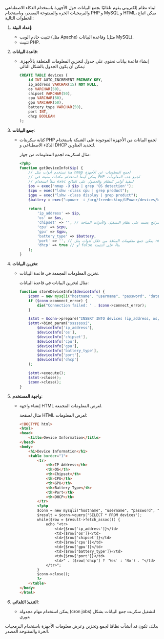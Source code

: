 لبناء نظام إلكتروني يقوم تلقائيًا بجمع البيانات حول الأجهزة باستخدام الذكاء الاصطناعي والبرمجيات الحرة والمفتوحة المصدر، وباستخدام PHP و MySQL و HTML، يمكن اتباع الخطوات التالية:

1. **إعداد البيئة**:
   - تثبيت خادم الويب (مثل Apache) وقاعدة البيانات (مثل MySQL).
   - تثبيت PHP.

2. **قاعدة البيانات**:
   - إنشاء قاعدة بيانات تحتوي على جدول لتخزين المعلومات المتعلقة بالأجهزة. يمكن أن يكون الجدول بالشكل التالي:

     ```sql
     CREATE TABLE devices (
         id INT AUTO_INCREMENT PRIMARY KEY,
         ip_address VARCHAR(15) NOT NULL,
         os VARCHAR(50),
         chipset VARCHAR(50),
         cpu VARCHAR(50),
         gpu VARCHAR(50),
         battery_type VARCHAR(50),
         port INT,
         dhcp BOOLEAN
     );
     ```

3. **جمع البيانات**:
   - كتابة سكربتات PHP لجمع البيانات من الأجهزة الموجودة على الشبكة باستخدام الذكاء الاصطناعي و DHCP لتحديد العناوين.

     مثال لسكربت لجمع المعلومات من جهاز:
     ```php
     <?php
     function getDeviceInfo($ip) {
         // هنا نستخدم أدوات مثل nmap لجمع المعلومات عن الأجهزة
         // يمكن أيضاً استخدام مكتبات معينة في PHP لجمع هذه المعلومات
         // مثلاً استخدام exec لتنفيذ أوامر النظام والحصول على النتائج
         $os = exec("nmap -O $ip | grep 'OS detection'");
         $cpu = exec("lshw -class cpu | grep product");
         $gpu = exec("lshw -class display | grep product");
         $battery = exec("upower -i /org/freedesktop/UPower/devices/battery_BAT0 | grep 'model'");
         
         return [
             'ip_address' => $ip,
             'os' => $os,
             'chipset' => '', // جمع معلومات الشرائح يعتمد على نظام التشغيل والأدوات المتاحة
             'cpu' => $cpu,
             'gpu' => $gpu,
             'battery_type' => $battery,
             'port' => '', // يمكن جمع معلومات المنافذ من خلال أدوات مثل nmap
             'dhcp' => true // أو false بناءً على النتيجة
         ];
     }
     ```

4. **تخزين البيانات**:
   - تخزين المعلومات المجمعة في قاعدة البيانات.

     مثال لتخزين البيانات في قاعدة البيانات:
     ```php
     function storeDeviceInfo($deviceInfo) {
         $conn = new mysqli("hostname", "username", "password", "database");
         if ($conn->connect_error) {
             die("Connection failed: " . $conn->connect_error);
         }

         $stmt = $conn->prepare("INSERT INTO devices (ip_address, os, chipset, cpu, gpu, battery_type, port, dhcp) VALUES (?, ?, ?, ?, ?, ?, ?, ?)");
         $stmt->bind_param("sssssssi",
             $deviceInfo['ip_address'],
             $deviceInfo['os'],
             $deviceInfo['chipset'],
             $deviceInfo['cpu'],
             $deviceInfo['gpu'],
             $deviceInfo['battery_type'],
             $deviceInfo['port'],
             $deviceInfo['dhcp']
         );

         $stmt->execute();
         $stmt->close();
         $conn->close();
     }
     ```

5. **واجهة المستخدم**:
   - إنشاء واجهة HTML لعرض المعلومات المجمعة.

     مثال لصفحة HTML لعرض المعلومات:
     ```html
     <!DOCTYPE html>
     <html>
     <head>
         <title>Device Information</title>
     </head>
     <body>
         <h1>Device Information</h1>
         <table border="1">
             <tr>
                 <th>IP Address</th>
                 <th>OS</th>
                 <th>Chipset</th>
                 <th>CPU</th>
                 <th>GPU</th>
                 <th>Battery Type</th>
                 <th>Port</th>
                 <th>DHCP</th>
             </tr>
             <?php
             $conn = new mysqli("hostname", "username", "password", "database");
             $result = $conn->query("SELECT * FROM devices");
             while($row = $result->fetch_assoc()) {
                 echo "<tr>
                     <td>{$row['ip_address']}</td>
                     <td>{$row['os']}</td>
                     <td>{$row['chipset']}</td>
                     <td>{$row['cpu']}</td>
                     <td>{$row['gpu']}</td>
                     <td>{$row['battery_type']}</td>
                     <td>{$row['port']}</td>
                     <td>" . ($row['dhcp'] ? 'Yes' : 'No') . "</td>
                 </tr>";
             }
             $conn->close();
             ?>
         </table>
     </body>
     </html>
     ```

6. **التنفيذ التلقائي**:
   - يمكن استخدام مهام مجدولة (cron jobs) لتشغيل سكربت جمع البيانات بشكل دوري.

بذلك، تكون قد أنشأت نظامًا لجمع وتخزين وعرض معلومات الأجهزة باستخدام البرمجيات الحرة والمفتوحة المصدر.

